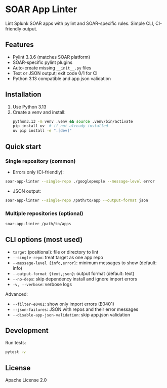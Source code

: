 # SOAR App Linter

Lint Splunk SOAR apps with pylint and SOAR-specific rules. Simple CLI, CI-friendly output.

## Features

- Pylint 3.3.6 (matches SOAR platform)
- SOAR-specific pylint plugins
- Auto-create missing `__init__.py` files
- Text or JSON output; exit code 0/1 for CI
- Python 3.13 compatible and app.json validation

## Installation

1. Use Python 3.13
1. Create a venv and install:
   ```bash
   python3.13 -m venv .venv && source .venv/bin/activate
   pip install uv  # if not already installed
   uv pip install -e ".[dev]"
   ```

## Quick start

### Single repository (common)

- Errors only (CI-friendly):

```bash
soar-app-linter --single-repo ./googlepeople --message-level error
```

- JSON output:

```bash
soar-app-linter --single-repo /path/to/app --output-format json
```

### Multiple repositories (optional)

```bash
soar-app-linter /path/to/apps
```

## CLI options (most used)

- `target` (positional): file or directory to lint
- `--single-repo`: treat target as one app repo
- `--message-level {info,error}`: minimum messages to show (default: info)
- `--output-format {text,json}`: output format (default: text)
- `--no-deps`: skip dependency install and ignore import errors
- `-v, --verbose`: verbose logs

Advanced:

- `--filter-e0401`: show only import errors (E0401)
- `--json-failures`: JSON with repos and their error messages
- `--disable-app-json-validation`: skip app.json validation

## Development

Run tests:

```bash
pytest -v
```

## License

Apache License 2.0

